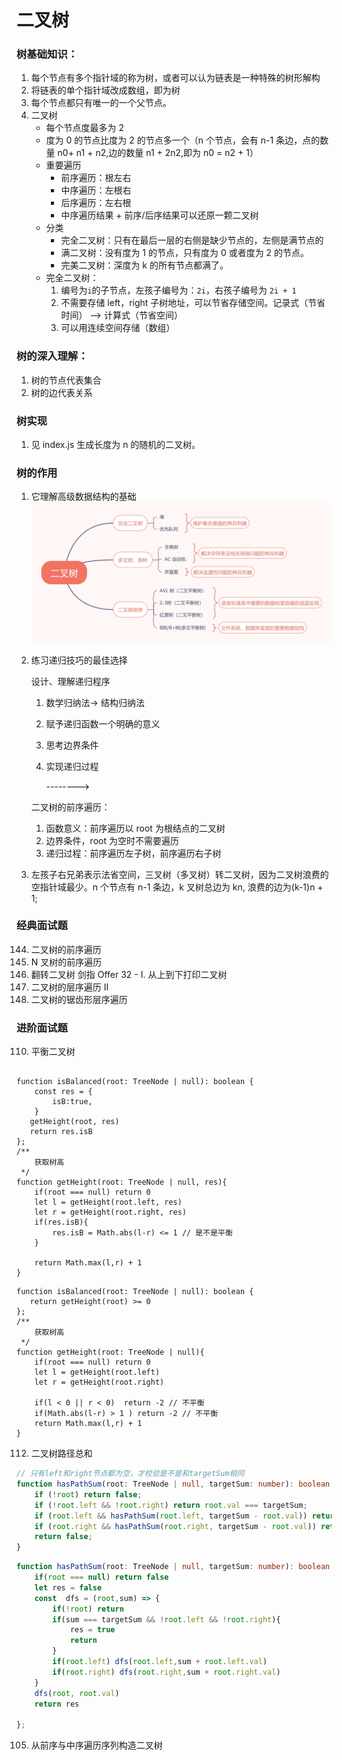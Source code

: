 # 二叉树

### 树基础知识：

1. 每个节点有多个指针域的称为树，或者可以认为链表是一种特殊的树形解构
2. 将链表的单个指针域改成数组，即为树
3. 每个节点都只有唯一的一个父节点。
4. 二叉树
   - 每个节点度最多为 2
   - 度为 0 的节点比度为 2 的节点多一个（n 个节点，会有 n-1 条边，点的数量 n0+ n1 + n2,边的数量 n1 + 2n2,即为 n0 = n2 + 1）
   - 重要遍历
     - 前序遍历：根左右
     - 中序遍历：左根右
     - 后序遍历：左右根
     - 中序遍历结果 + 前序/后序结果可以还原一颗二叉树
   - 分类
     - 完全二叉树：只有在最后一层的右侧是缺少节点的，左侧是满节点的
     - 满二叉树：没有度为 1 的节点，只有度为 0 或者度为 2 的节点。
     - 完美二叉树：深度为 k 的所有节点都满了。
   - 完全二叉树：
     1. 编号为`i`的子节点，左孩子编号为：`2i`，右孩子编号为 `2i + 1`
     2. 不需要存储 left，right 子树地址，可以节省存储空间。记录式（节省时间） --> 计算式（节省空间）
     3. 可以用连续空间存储（数组）

### 树的深入理解：

1. 树的节点代表集合
2. 树的边代表关系

### 树实现

1. 见 index.js 生成长度为 n 的随机的二叉树。

### 树的作用

1. 它理解高级数据结构的基础
   ![image](./images/effect-1.jpg)
2. 练习递归技巧的最佳选择

   设计、理解递归程序

   1. 数学归纳法-> 结构归纳法
   2. 赋予递归函数一个明确的意义
   3. 思考边界条件
   4. 实现递归过程

      -------->

   二叉树的前序遍历：

   1. 函数意义：前序遍历以 root 为根结点的二叉树
   2. 边界条件，root 为空时不需要遍历
   3. 递归过程：前序遍历左子树，前序遍历右子树

3. 左孩子右兄弟表示法省空间，三叉树（多叉树）转二叉树，因为二叉树浪费的空指针域最少。n 个节点有 n-1 条边，k 叉树总边为 kn, 浪费的边为(k-1)n + 1;

### 经典面试题

144. 二叉树的前序遍历
145. N 叉树的前序遍历
146. 翻转二叉树
     剑指 Offer 32 - I. 从上到下打印二叉树
147. 二叉树的层序遍历 II
148. 二叉树的锯齿形层序遍历

### 进阶面试题

110. 平衡二叉树

```TS

function isBalanced(root: TreeNode | null): boolean {
    const res = {
        isB:true,
    }
   getHeight(root, res)
   return res.isB
};
/**
    获取树高
 */
function getHeight(root: TreeNode | null, res){
    if(root === null) return 0
    let l = getHeight(root.left, res)
    let r = getHeight(root.right, res)
    if(res.isB){
        res.isB = Math.abs(l-r) <= 1 // 是不是平衡
    }

    return Math.max(l,r) + 1
}
```

```TS
function isBalanced(root: TreeNode | null): boolean {
   return getHeight(root) >= 0
};
/**
    获取树高
 */
function getHeight(root: TreeNode | null){
    if(root === null) return 0
    let l = getHeight(root.left)
    let r = getHeight(root.right)

    if(l < 0 || r < 0)  return -2 // 不平衡
    if(Math.abs(l-r) > 1 ) return -2 // 不平衡
    return Math.max(l,r) + 1
}
```

112. 二叉树路径总和

```ts
// 只有left和right节点都为空，才校验是不是和targetSum相同
function hasPathSum(root: TreeNode | null, targetSum: number): boolean {
    if (!root) return false;
    if (!root.left && !root.right) return root.val === targetSum;
    if (root.left && hasPathSum(root.left, targetSum - root.val)) return true;
    if (root.right && hasPathSum(root.right, targetSum - root.val)) return true;
    return false;
}
```

```ts
function hasPathSum(root: TreeNode | null, targetSum: number): boolean {
    if(root === null) return false
    let res = false
    const  dfs = (root,sum) => {
        if(!root) return
        if(sum === targetSum && !root.left && !root.right){
            res = true
            return
        }
        if(root.left) dfs(root.left,sum + root.left.val)
        if(root.right) dfs(root.right,sum + root.right.val)
    }
    dfs(root, root.val)
    return res

};
```

105. 从前序与中序遍历序列构造二叉树
